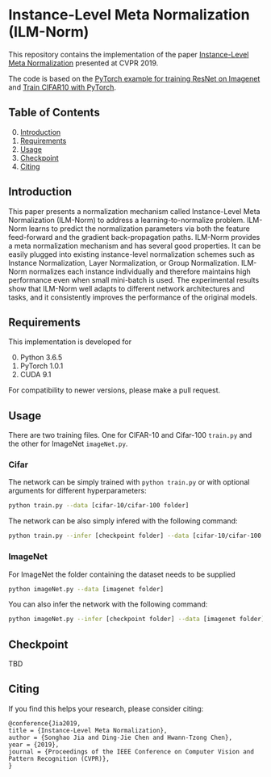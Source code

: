# Instance-Level Meta Normalization (ILM-Norm)
This repository contains the implementation of the paper [Instance-Level Meta Normalization](https://arxiv.org/abs/1904.03516) presented at CVPR 2019. 

The code is based on the [PyTorch example for training ResNet on Imagenet](https://github.com/pytorch/examples/tree/master/imagenet) and [Train CIFAR10 with PyTorch](https://github.com/kuangliu/pytorch-cifar).

## Table of Contents
0. [Introduction](#introduction)
0. [Requirements](#requirements)
0. [Usage](#usage)
0. [Checkpoint](#checkpoint)
0. [Citing](#citing)

## Introduction
This paper presents a normalization mechanism called Instance-Level Meta Normalization (ILM-Norm) to address a learning-to-normalize problem. ILM-Norm learns to predict the normalization parameters via both the feature feed-forward and the gradient back-propagation paths.
ILM-Norm provides a meta normalization mechanism and has several good properties. It can be easily plugged into existing instance-level normalization schemes such as Instance Normalization, Layer Normalization, or Group Normalization. ILM-Norm normalizes each instance individually and therefore maintains high performance even when small mini-batch is used. The experimental results show that ILM-Norm well adapts to different network architectures and tasks, and it consistently improves the performance of the original models.


## Requirements 
This implementation is developed for 

0. Python 3.6.5
0. PyTorch 1.0.1
0. CUDA 9.1

For compatibility to newer versions, please make a pull request.

## Usage
There are two training files. One for CIFAR-10 and Cifar-100 `train.py` and the other for ImageNet `imageNet.py`.

### Cifar
The network can be simply trained with `python train.py` or with optional arguments for different hyperparameters:
```sh
python train.py --data [cifar-10/cifar-100 folder]
```

The network can be also simply infered with the following command:
```sh
python train.py --infer [checkpoint folder] --data [cifar-10/cifar-100 folder]
```

### ImageNet
For ImageNet the folder containing the dataset needs to be supplied

```sh
python imageNet.py --data [imagenet folder]
```

You can also infer the network with the following command:

```sh
python imageNet.py --infer [checkpoint folder] --data [imagenet folder]
```

## Checkpoint
TBD

## Citing
If you find this helps your research, please consider citing:

```
@conference{Jia2019,
title = {Instance-Level Meta Normalization},
author = {Songhao Jia and Ding-Jie Chen and Hwann-Tzong Chen},
year = {2019},
journal = {Proceedings of the IEEE Conference on Computer Vision and Pattern Recognition (CVPR)},
}
```

